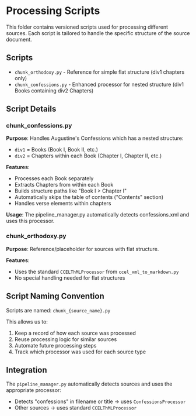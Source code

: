 # Processing Scripts

This folder contains versioned scripts used for processing different sources. Each script is tailored to handle the specific structure of the source document.

## Scripts

- `chunk_orthodoxy.py` - Reference for simple flat structure (div1 chapters only)
- `chunk_confessions.py` - Enhanced processor for nested structure (div1 Books containing div2 Chapters)

## Script Details

### chunk_confessions.py

**Purpose**: Handles Augustine's Confessions which has a nested structure:
- `div1` = Books (Book I, Book II, etc.)
- `div2` = Chapters within each Book (Chapter I, Chapter II, etc.)

**Features**:
- Processes each Book separately
- Extracts Chapters from within each Book
- Builds structure paths like "Book I > Chapter I"
- Automatically skips the table of contents ("Contents" section)
- Handles verse elements within chapters

**Usage**: The pipeline_manager.py automatically detects confessions.xml and uses this processor.

### chunk_orthodoxy.py

**Purpose**: Reference/placeholder for sources with flat structure.

**Features**:
- Uses the standard `CCELThMLProcessor` from `ccel_xml_to_markdown.py`
- No special handling needed for flat structures

## Script Naming Convention

Scripts are named: `chunk_{source_name}.py`

This allows us to:
1. Keep a record of how each source was processed
2. Reuse processing logic for similar sources
3. Automate future processing steps
4. Track which processor was used for each source type

## Integration

The `pipeline_manager.py` automatically detects sources and uses the appropriate processor:
- Detects "confessions" in filename or title → uses `ConfessionsProcessor`
- Other sources → uses standard `CCELThMLProcessor`

